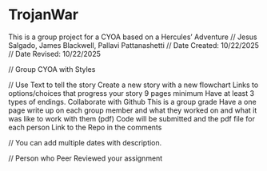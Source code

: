 # TrojanWar
This is a group project for a CYOA based on a Hercules’ Adventure
// Jesus Salgado, James Blackwell, Pallavi Pattanashetti
// Date Created: 10/22/2025
// Date Revised: 10/22/2025

// Group CYOA with Styles

//  Use Text to tell the story
    Create a new story with a new flowchart 
    Links to options/choices that progress your story
    9 pages minimum
    Have at least 3 types of endings.
    Collaborate with Github
    This is a group grade 
    Have a one page write up on each group member and what they worked on and what it was like to work with them (pdf)
    Code will be submitted and the pdf file for each person
    Link to the Repo in the comments

// You can add multiple dates with description.

// Person who Peer Reviewed your assignment